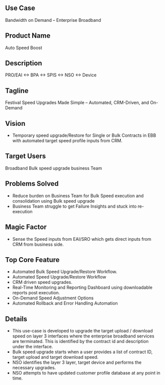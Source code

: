 ## Use Case	
Bandwidth on Demand – Enterprise Broadband
## Product Name	
Auto Speed Boost
## Description	
PRO/EAI <-> BPA <-> SPIS <-> NSO <-> Device
## Tagline	
Festival Speed Upgrades Made Simple – Automated, CRM-Driven, and On-Demand
## Vision	
- Temporary speed upgrade/Restore for Single or Bulk Contracts in EBB with automated target speed profile inputs from CRM.
## Target Users	
Broadband Bulk speed upgrade business Team
## Problems Solved	
- Reduce burden on Business Team for Bulk Speed execution and consolidation using Bulk speed upgrade 
- Business Team struggle to get Failure Insights and stuck into re-execution
## Magic Factor	
- Sense the Speed inputs from EAI/SRO which gets direct inputs from CRM from business side.
## Top Core Feature	
- Automated Bulk Speed Upgrade/Restore Workflow.
- Automated Speed Upgrade/Restore Workflow
- CRM driven speed upgrades.
- Real-Time Monitoring and Reporting Dashboard using downloadable reports post execution.
- On-Demand Speed Adjustment Options
- Automated Rollback and Error Handling Automation
## Details
- This use-case is developed to upgrade the target upload / download speed on layer 3 interfaces where the enterprise broadband services are terminated. This is identified by the contract id and description under the interface.
- Bulk speed upgrade starts when a user provides a list of contract ID, target upload and target download speed.
- NSO identifies the layer 3 layer, target device and performs the necessary upgrades.
- NSO attempts to have updated customer profile database at any point in time.
